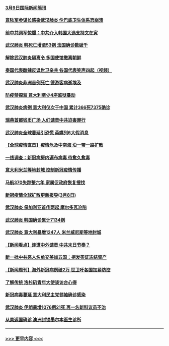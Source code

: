 #### [3月9日国际新闻简讯](../pages/prog202/a102795348.md?t=03092332) 
#### [意陆军参谋长感染武汉肺炎 伦巴底卫生体系恐崩溃](../pages/prog202/a102795357.md?t=03092332) 
#### [前中共网军惊爆：中共介入韩国大选支持文在寅](../pages/prog202/a102795309.md?t=03092332) 
#### [武汉肺炎 韩死亡增至53例 法国确诊数破千](../pages/prog202/a102795174.md?t=03092332) 
#### [解除武汉肺炎隔离令 多国使馆撤离朝鲜](../pages/prog202/a102795296.md?t=03092332) 
#### [泰国代表酸辣反讽世卫亲共 各国代表笑声四起（视频）](../pages/prog202/a102795051.md?t=03092332) 
#### [武汉肺炎非洲首例死亡 德游客病逝埃及](../pages/prog202/a102795189.md?t=03092332) 
#### [防疫禁探监 意大利至少4座监狱暴动](../pages/prog202/a102795143.md?t=03092332) 
#### [武汉肺炎病例 意大利仅次于中国 累计366死7375确诊](../pages/prog202/a102795127.md?t=03092332) 
#### [瑞典首都钱币广场 人们谴责中共迫害罪行](../pages/prog202/a102795131.md?t=03092332) 
#### [武汉肺炎全球蔓延引恐慌 英媒列6大假消息](../pages/prog202/a102794910.md?t=03092332) 
#### [【全球疫情直击】疫情危及中南海 沿一带一路扩散](../pages/prog202/a102794985.md?t=03092332) 
#### [一线调查：新冠病房内遍布病毒 待愈久愈毒](../pages/prog202/a102794885.md?t=03092332) 
#### [意大利米兰等地封城 控制新冠疫情传播](../pages/prog202/a102794919.md?t=03092332) 
#### [马航370失踪整六年 家属促政府恢复搜找](../pages/prog202/a102794906.md?t=03092332) 
#### [新冠疫情全球扩散更新报导(3月8日)](../pages/prog202/a102794904.md?t=03092332) 
#### [武汉肺炎 保加利亚首传两起 摩尔多瓦沦陷](../pages/prog202/a102794845.md?t=03092332) 
#### [武汉肺炎 韩国确诊累计7134例](../pages/prog202/a102794726.md?t=03092332) 
#### [武汉肺炎 意大利暴增1247人 米兰威尼斯等地封城](../pages/prog202/a102794689.md?t=03092332) 
#### [【新闻看点】连遭中外谴责 中共末日节奏？](../pages/prog202/a102794677.md?t=03092332) 
#### [新一批中共恶人名单交美加五国：拒发签证冻结资产](../pages/prog202/a102794665.md?t=03092332) 
#### [【新闻周刊】海外新冠病例破2万 世卫吁各国加紧防控](../pages/prog202/a102794613.md?t=03092332) 
#### [了解传统 洛杉矶青年大使谈访台心得](../pages/prog202/a102794378.md?t=03092332) 
#### [新冠病毒蔓延 意大利民主党领袖确诊感染](../pages/prog202/a102794368.md?t=03092332) 
#### [武汉肺炎 伊朗暴增1076例21死 再一名新科议员不治](../pages/prog202/a102794260.md?t=03092332) 
#### [从美返国确诊 澳洲封锁墨尔本医生诊所](../pages/prog202/a102794086.md?t=03092332) 

----
#### [ >>> 更早内容 <<< ](../indexes/prog202-earlier.md)
